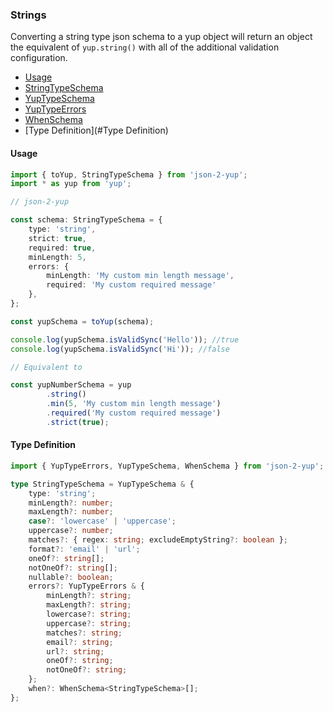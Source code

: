 ### Strings

Converting a string type json schema to a yup object will return an object the equivalent of `yup.string()` with all of the additional validation configuration.

- [Usage](#usage)
- [StringTypeSchema](src/types/StringTypeSchema.ts)
- [YupTypeSchema](src/types/YupTypeSchema.ts)
- [YupTypeErrors](src/types/YupTypeErrors.ts)
- [WhenSchema](src/types/WhenSchema.ts)
- [Type Definition](#Type Definition)


#### Usage

```typescript
import { toYup, StringTypeSchema } from 'json-2-yup';
import * as yup from 'yup';

// json-2-yup

const schema: StringTypeSchema = {
    type: 'string',
    strict: true,
    required: true,
    minLength: 5,
    errors: {
        minLength: 'My custom min length message',
        required: 'My custom required message'
    },
};

const yupSchema = toYup(schema);

console.log(yupSchema.isValidSync('Hello')); //true
console.log(yupSchema.isValidSync('Hi')); //false

// Equivalent to 

const yupNumberSchema = yup
        .string()
        .min(5, 'My custom min length message')
        .required('My custom required message')
        .strict(true);
```

#### Type Definition
```typescript
import { YupTypeErrors, YupTypeSchema, WhenSchema } from 'json-2-yup';

type StringTypeSchema = YupTypeSchema & {
    type: 'string';
    minLength?: number;
    maxLength?: number;
    case?: 'lowercase' | 'uppercase';
    uppercase?: number;
    matches?: { regex: string; excludeEmptyString?: boolean };
    format?: 'email' | 'url';
    oneOf?: string[];
    notOneOf?: string[];
    nullable?: boolean;
    errors?: YupTypeErrors & {
        minLength?: string;
        maxLength?: string;
        lowercase?: string;
        uppercase?: string;
        matches?: string;
        email?: string;
        url?: string;
        oneOf?: string;
        notOneOf?: string;
    };
    when?: WhenSchema<StringTypeSchema>[];
};
```